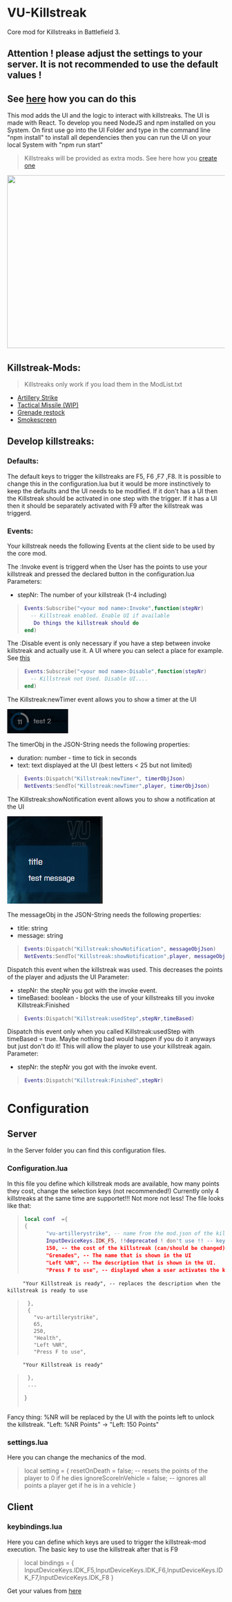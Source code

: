 # VU-Killstreak
Core mod for Killstreaks in Battlefield 3.

## Attention ! please adjust the settings to your server. It is not recommended to use the default values !
## See [here](#configuration) how you can do this

This mod adds the UI and the logic to interact with killstreaks.
The UI is made with React. To develop you need NodeJS and npm installed on you System.
On first use go into the UI Folder and type in the command line "npm install" to install all dependencies
then you can run the UI on your local System with "npm run start"

> Killstreaks will be provided as extra mods. See here how you [create one](#develop-killstreaks)

<img src="./github_styles/killstreak.gif" width="600" height="400"/>

## Killstreak-Mods:
> Killstreaks only work if you load them in the ModList.txt
- [Artillery Strike](https://github.com/Maxinger15/vu-artillerystrike)
- [Tactical Missile (WIP)](https://github.com/Maxinger15/vu-tactical-missile)
- [Grenade restock](https://github.com/Maxinger15/vu-ks-grenades)
- [Smokescreen](https://github.com/Maxinger15/vu-ks-smokescreen)
## Develop killstreaks:

### Defaults:
The default keys to trigger the killstreaks are F5, F6 ,F7 ,F8.
It is possible to change this in the configuration.lua but it would be more instinctively to keep the defaults
and the UI needs to be modified.
If it don't has a UI then the Killstreak should be activated in one step with the trigger.
If it has a UI then it should be separately activated with F9 after the killstreak was triggerd.

### Events:
Your killstreak needs the following Events at the client side to be used by the core mod.

The <your mod name in mod.json>:Invoke event is triggerd when the User has the points to use your killstreak
and pressed the declared button in the configuration.lua
Parameters:
- stepNr: The number of your killstreak (1-4 including)
> ```lua
>Events:Subscribe("<your mod name>:Invoke",function(stepNr)
>	-- Killstreak enabled. Enable UI if available
>    Do things the killstreak should do
>end)
> ```

The <your mod name in mod.json>:Disable event is only necessary if you have a step between
invoke killstreak and actually use it. A UI where you can select a place for example. See [this](https://github.com/Maxinger15/vu-artillerystrike)
> ```lua
> Events:Subscribe("<your mod name>:Disable",function(stepNr)
>	-- Killstreak not Used. Disable UI....
> end)
>```
  
The Killstreak:newTimer event allows you to show a timer at the UI

<img src="./github_styles/timer.png"/>

The timerObj in the JSON-String needs the following properties:
- duration: number - time to tick in seconds
- text: text displayed at the UI (best letters < 25 but not limited)
> ```lua
> Events:Dispatch("Killstreak:newTimer", timerObjJson)
> NetEvents:SendTo("Killstreak:newTimer",player, timerObjJson)
>```

The Killstreak:showNotification event allows you to show a notification at the UI

<img src="./github_styles/notification.PNG"/>

The messageObj in the JSON-String needs the following properties:
- title: string
- message: string
> ```lua
> Events:Dispatch("Killstreak:showNotification", messageObjJson)
> NetEvents:SendTo("Killstreak:showNotification",player, messageObjJson)
>```
  
Dispatch this event when the killstreak was used.
This decreases the points of the player and adjusts the UI
Parameter:
- stepNr: the stepNr you got with the invoke event.
- timeBased: boolean - blocks the use of your killstreaks till you invoke Killstreak:Finished
> ```lua
> Events:Dispatch("Killstreak:usedStep",stepNr,timeBased)
> ```

Dispatch this event only when you called Killstreak:usedStep with timeBased = true.
Maybe nothing bad would happen if you do it anyways but just don't do it!
This will allow the player to use your killstreak again.
Parameter:
- stepNr: the stepNr you got with the invoke event.
> ```lua
> Events:Dispatch("Killstreak:Finished",stepNr)
> ```

# Configuration
## Server
In the Server folder you can find this configuration files.
### Configuration.lua
In this file you define which killstreak mods are available, how many points they cost, change the selection keys (not recommended!)
Currently only 4 killstreaks at the same time are supportet!!! Not more not less!
The file looks like that:
>```lua
>local conf  ={
>{
>        "vu-artillerystrike", -- name from the mod.json of the killstreak
>        InputDeviceKeys.IDK_F5, !!deprecated ! don't use !! -- key to trigger the killstreak
>        150, -- the cost of the killstreak (can/should be changed)
>        "Grenades", -- The name that is shown in the UI
>        "Left %NR", -- The description that is shown in the UI.
>        "Press F to use", -- displayed when a user activates the killstreak
         "Your Killstreak is ready", -- replaces the description when the killstreak is ready to use
>      },
>      {
>        "vu-artillerystrike",
>        65,
>        250,
>        "Health",
>        "Left %NR",
>        "Press F to use",
         "Your Killstreak is ready"
>      },
>      ...
>}
>```
Fancy thing: %NR will be replaced by the UI with the points left to unlock the killstreak. "Left: %NR Points" -> "Left: 150 Points"

### settings.lua
Here you can change the mechanics of the mod.
> local setting = {
>    resetOnDeath = false; -- resets the points of the player to 0 if he dies
>    ignoreScoreInVehicle = false; -- ignores all points a player get if he is in a vehicle 
> }

## Client
### keybindings.lua
Here you can define which keys are used to trigger the killstreak-mod execution.
The basic key to use the killstreak after that is F9
>local bindings = {
>    InputDeviceKeys.IDK_F5,InputDeviceKeys.IDK_F6,InputDeviceKeys.IDK_F7,InputDeviceKeys.IDK_F8
>}

Get your values from [here](https://docs.veniceunleashed.net/vext/ref/fb/inputdevicekeys/)
